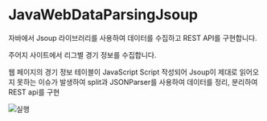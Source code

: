 # JavaWebDataParsingJsoup
자바에서 Jsoup 라이브러리를 사용하여 데이터를 수집하고 REST API를 구현합니다.

주어지 사이트에서 리그별 경기 정보를 수집합니다.

웹 페이지의 경기 정보 테이블이 JavaScript Script 작성되어 Jsoup이 제대로 읽어오지 못하는 이슈가 발생하여
split과 JSONParser를 사용하여 데이터를 정리, 분리하여 REST api를 구현

![실행](https://user-images.githubusercontent.com/22079767/54603829-ab369700-4a88-11e9-8e21-4a30922f9ebe.png)
